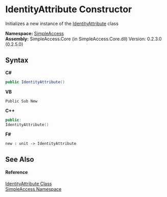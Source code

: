 # IdentityAttribute Constructor 
 

Initializes a new instance of the <a href="3430b263-9396-ac14-ac2e-5ef050f25b5b">IdentityAttribute</a> class

**Namespace:**&nbsp;<a href="5b81da8e-9a02-e6f3-6346-ccc62ec531d3">SimpleAccess</a><br />**Assembly:**&nbsp;SimpleAccess.Core (in SimpleAccess.Core.dll) Version: 0.2.3.0 (0.2.5.0)

## Syntax

**C#**<br />
``` C#
public IdentityAttribute()
```

**VB**<br />
``` VB
Public Sub New
```

**C++**<br />
``` C++
public:
IdentityAttribute()
```

**F#**<br />
``` F#
new : unit -> IdentityAttribute
```


## See Also


#### Reference
<a href="3430b263-9396-ac14-ac2e-5ef050f25b5b">IdentityAttribute Class</a><br /><a href="5b81da8e-9a02-e6f3-6346-ccc62ec531d3">SimpleAccess Namespace</a><br />